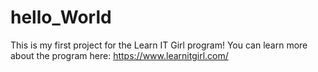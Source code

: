 # hello_World
This is my first project for the Learn IT Girl program! You can learn more about the program here: https://www.learnitgirl.com/
